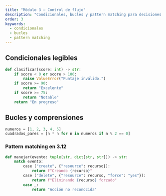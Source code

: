 ```yaml
---
title: "Módulo 3 — Control de flujo"
description: "Condicionales, bucles y pattern matching para decisiones expresivas."
order: 3
keywords:
  - condicionales
  - bucles
  - pattern matching
---
```


## Condicionales legibles

```python
def clasificar(score: int) -> str:
    if score < 0 or score > 100:
        raise ValueError("Puntaje inválido.")
    if score >= 90:
        return "Excelente"
    if score >= 75:
        return "Notable"
    return "En progreso"
```

## Bucles y comprensiones

```python
numeros = [1, 2, 3, 4, 5]
cuadrados_pares = [n * n for n in numeros if n % 2 == 0]
```

### Pattern matching en 3.12

```python
def manejar(evento: tuple[str, dict[str, str]]) -> str:
    match evento:
        case ("create", {"resource": recurso}):
            return f"Creando {recurso}"
        case ("delete", {"resource": recurso, "force": "yes"}):
            return f"Eliminando {recurso} forzado"
        case _:
            return "Acción no reconocida"
```
